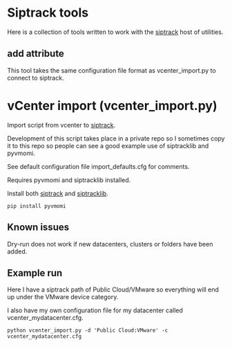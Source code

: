 # Siptrack tools

Here is a collection of tools written to work with the [siptrack](https://github.com/sii/siptrackweb) host of utilities. 

## add attribute

This tool takes the same configuration file format as vcenter\_import.py to connect to siptrack. 

# vCenter import (vcenter\_import.py)

Import script from vcenter to [siptrack](https://github.com/sii/siptrackweb). 

Development of this script takes place in a private repo so I sometimes copy it to this repo so people can see a good example use of siptracklib and pyvmomi. 

See default configuration file import_defaults.cfg for comments. 

Requires pyvmomi and siptracklib installed.

Install both [siptrack](https://github.com/sii/siptrack) and [siptracklib](https://github.com/sii/siptrackd). 

    pip install pyvmomi

## Known issues

Dry-run does not work if new datacenters, clusters or folders have been added. 

## Example run

Here I have a siptrack path of Public Cloud/VMware so everything will end up under the VMware device category. 

I also have my own configuration file for my datacenter called vcenter_mydatacenter.cfg. 

    python vcenter_import.py -d 'Public Cloud:VMware' -c vcenter_mydatacenter.cfg
